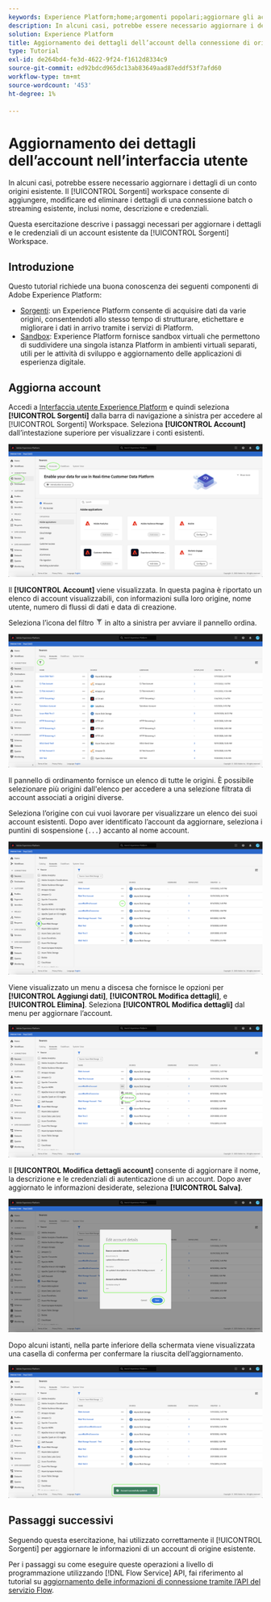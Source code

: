 ```yaml
---
keywords: Experience Platform;home;argomenti popolari;aggiornare gli account
description: In alcuni casi, potrebbe essere necessario aggiornare i dettagli di un conto origini esistente. L'area di lavoro Origini consente di aggiungere, modificare ed eliminare i dettagli di una connessione batch o streaming esistente, inclusi nome, descrizione e credenziali.
solution: Experience Platform
title: Aggiornamento dei dettagli dell’account della connessione di origine nell’interfaccia utente
type: Tutorial
exl-id: de264bd4-fe3d-4622-9f24-f1612d8334c9
source-git-commit: ed92bdcd965dc13ab83649aad87eddf53f7afd60
workflow-type: tm+mt
source-wordcount: '453'
ht-degree: 1%

---
```


# Aggiornamento dei dettagli dell’account nell’interfaccia utente

In alcuni casi, potrebbe essere necessario aggiornare i dettagli di un conto origini esistente. Il [!UICONTROL Sorgenti] workspace consente di aggiungere, modificare ed eliminare i dettagli di una connessione batch o streaming esistente, inclusi nome, descrizione e credenziali.

Questa esercitazione descrive i passaggi necessari per aggiornare i dettagli e le credenziali di un account esistente da [!UICONTROL Sorgenti] Workspace.

## Introduzione

Questo tutorial richiede una buona conoscenza dei seguenti componenti di Adobe Experience Platform:

- [Sorgenti](../../home.md): un Experience Platform consente di acquisire dati da varie origini, consentendoti allo stesso tempo di strutturare, etichettare e migliorare i dati in arrivo tramite i servizi di Platform.
- [Sandbox](../../../sandboxes/home.md): Experience Platform fornisce sandbox virtuali che permettono di suddividere una singola istanza Platform in ambienti virtuali separati, utili per le attività di sviluppo e aggiornamento delle applicazioni di esperienza digitale.

## Aggiorna account

Accedi a [Interfaccia utente Experience Platform](https://platform.adobe.com) e quindi seleziona **[!UICONTROL Sorgenti]** dalla barra di navigazione a sinistra per accedere al [!UICONTROL Sorgenti] Workspace. Seleziona **[!UICONTROL Account]** dall’intestazione superiore per visualizzare i conti esistenti.

![catalogo](../../images/tutorials/update/catalog.png)

Il **[!UICONTROL Account]** viene visualizzata. In questa pagina è riportato un elenco di account visualizzabili, con informazioni sulla loro origine, nome utente, numero di flussi di dati e data di creazione.

Seleziona l’icona del filtro ![filter](../../images/tutorials/update/filter.png) in alto a sinistra per avviare il pannello ordina.

![elenco account](../../images/tutorials/update/accounts-list.png)

Il pannello di ordinamento fornisce un elenco di tutte le origini. È possibile selezionare più origini dall&#39;elenco per accedere a una selezione filtrata di account associati a origini diverse.

Seleziona l’origine con cui vuoi lavorare per visualizzare un elenco dei suoi account esistenti. Dopo aver identificato l’account da aggiornare, seleziona i puntini di sospensione (`...`) accanto al nome account.

![accounts-sort](../../images/tutorials/update/accounts-sort.png)

Viene visualizzato un menu a discesa che fornisce le opzioni per **[!UICONTROL Aggiungi dati]**, **[!UICONTROL Modifica dettagli]**, e **[!UICONTROL Elimina]**. Seleziona **[!UICONTROL Modifica dettagli]** dal menu per aggiornare l’account.

![update](../../images/tutorials/update/update.png)

Il **[!UICONTROL Modifica dettagli account]** consente di aggiornare il nome, la descrizione e le credenziali di autenticazione di un account. Dopo aver aggiornato le informazioni desiderate, seleziona **[!UICONTROL Salva]**.

![edit-account-details](../../images/tutorials/update/edit-account-details.png)

Dopo alcuni istanti, nella parte inferiore della schermata viene visualizzata una casella di conferma per confermare la riuscita dell’aggiornamento.

![aggiornamento-confermato](../../images/tutorials/update/update-confirmed.png)

## Passaggi successivi

Seguendo questa esercitazione, hai utilizzato correttamente il [!UICONTROL Sorgenti] per aggiornare le informazioni di un account di origine esistente.

Per i passaggi su come eseguire queste operazioni a livello di programmazione utilizzando [!DNL Flow Service] API, fai riferimento al tutorial su [aggiornamento delle informazioni di connessione tramite l’API del servizio Flow](../../tutorials/api/update.md).
